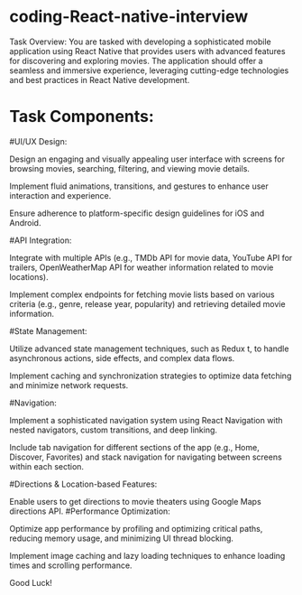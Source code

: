 # coding-React-native-interview

Task Overview:
You are tasked with developing a sophisticated mobile application using React Native that provides users with advanced features for discovering and exploring movies. The application should offer a seamless and immersive experience, leveraging cutting-edge technologies and best practices in React Native development.

# Task Components:

#UI/UX Design:

Design an engaging and visually appealing user interface with screens for browsing movies, searching, filtering, and viewing movie details.

Implement fluid animations, transitions, and gestures to enhance user interaction and experience.

Ensure adherence to platform-specific design guidelines for iOS and Android.

#API Integration:

Integrate with multiple APIs (e.g., TMDb API for movie data, YouTube API for trailers, OpenWeatherMap API for weather information related to movie locations).

Implement complex endpoints for fetching movie lists based on various criteria (e.g., genre, release year, popularity) and retrieving detailed movie information.

#State Management:

Utilize advanced state management techniques, such as Redux t, to handle asynchronous actions, side effects, and complex data flows.

Implement caching and synchronization strategies to optimize data fetching and minimize network requests.

#Navigation:

Implement a sophisticated navigation system using React Navigation with nested navigators, custom transitions, and deep linking.

Include tab navigation for different sections of the app (e.g., Home, Discover, Favorites) and stack navigation for navigating between screens within each section.

#Directions & Location-based Features:

Enable users to get directions to movie theaters using Google Maps directions API.
#Performance Optimization:

Optimize app performance by profiling and optimizing critical paths, reducing memory usage, and minimizing UI thread blocking.

Implement image caching and lazy loading techniques to enhance loading times and scrolling performance.

Good Luck!
